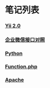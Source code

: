 # 笔记列表

### [Yii 2.0](http://note.youdao.com/noteshare?id=4c7cd9ddf199f684bfb87dea6d3ac435)

### [企业微信接口对照](http://note.youdao.com/noteshare?id=e47cbbcb84f19efa12d8f4bd043392b5)

### [Python](http://note.youdao.com/noteshare?id=e291cede6cc869bea1a6b5d34555d12f)

### [Function.php](http://note.youdao.com/noteshare?id=e9c1860ea92fad56cde13e9a3b21b9b5)

### [Apache](http://note.youdao.com/noteshare?id=8ba42b659e2f3a37511f5f734d6069bd&sub=B88E21D28D9F4E79832E6CBEEBE6E704)
